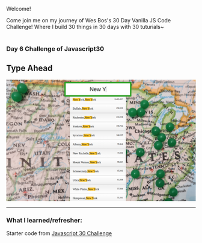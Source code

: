 Welcome! 

Come join me on my journey of Wes Bos's 30 Day Vanilla JS Code Challenge! Where I build 30 things in 30 days with 30 tuturials~
<br></br>
### Day 6 Challenge of Javascript30

## Type Ahead


 

![ScreenShot](./images/typeAhead.png)

----
### What I learned/refresher:


Starter code from [Javascript 30 Challenge](https://github.com/wesbos/JavaScript30)